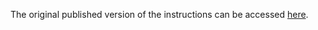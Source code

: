 The original published version of the instructions can be accessed [here](https://bivaltyp.info/docs/questionnaire_russian.pdf).